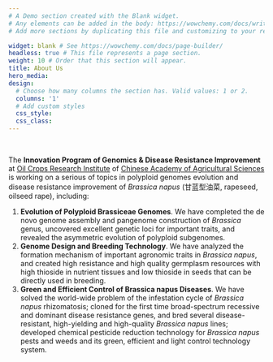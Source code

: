```yaml
---
# A Demo section created with the Blank widget.
# Any elements can be added in the body: https://wowchemy.com/docs/writing-markdown-latex/
# Add more sections by duplicating this file and customizing to your requirements.

widget: blank # See https://wowchemy.com/docs/page-builder/
headless: true # This file represents a page section.
weight: 10 # Order that this section will appear.
title: About Us
hero_media: 
design:
  # Choose how many columns the section has. Valid values: 1 or 2.
  columns: '1'
  # Add custom styles
  css_style:
  css_class:
---
```


<br>

The **Innovation Program of Genomics & Disease Resistance Improvement** at [Oil Crops Research Institute](https://ocri.caas.cn/index.htm) of [Chinese Academy of Agricultural Sciences](https://www.caas.cn/) is working on a serious of topics in polyploid genomes evolution and disease resistance improvement of *Brassica napus* (甘蓝型油菜, rapeseed, oilseed rape), including:
1. **Evolution of Polyploid Brassiceae Genomes**. We have completed the de novo genome assembly and pangenome construction of *Brassica* genus, uncovered excellent genetic loci for important traits, and revealed the asymmetric evolution of polyploid subgenomes.
2. **Genome Design and Breeding Technology**. We have analyzed the formation mechanism of important agronomic traits in *Brassica napus*, and created high resistance and high quality germplasm resources with high thioside in nutrient tissues and low thioside in seeds that can be directly used in breeding.
3. **Green and Efficient Control of Brassica napus Diseases**. We have solved the world-wide problem of the infestation cycle of *Brassica napus* rhizomatosis; cloned for the first time broad-spectrum recessive and dominant disease resistance genes, and bred several disease-resistant, high-yielding and high-quality *Brassica napus* lines; developed chemical pesticide reduction technology for *Brassica napus* pests and weeds and its green, efficient and light control technology system.
